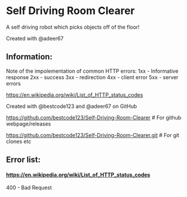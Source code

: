 # Self Driving Room Clearer
 A self driving robot which picks objects off of the floor!

Created with @adeer67

## Information:

Note of the impolementation of common HTTP errors:
1xx - Informative response
2xx - success
3xx - redirection
4xx - client error
5xx - server errors

https://en.wikipedia.org/wiki/List_of_HTTP_status_codes

Created with @bestcode123 and @adeer67 on GitHub

https://github.com/bestcode123/Self-Driving-Room-Clearer # For github webpage/releases

https://github.com/bestcode123/Self-Driving-Room-Clearer.git # For git clones etc

## Error list:
#### https://en.wikipedia.org/wiki/List_of_HTTP_status_codes

400 - Bad Request